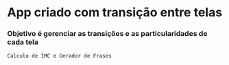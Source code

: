 # App criado com transição entre telas
### Objetivo é gerenciar as transições e as particularidades de cada tela
```Calculo de IMC e Gerador de Frases```
